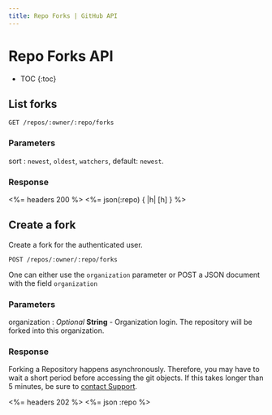 ```yaml
---
title: Repo Forks | GitHub API
---
```


# Repo Forks API

* TOC
{:toc}

## List forks

    GET /repos/:owner/:repo/forks

### Parameters

sort
: `newest`, `oldest`, `watchers`, default: `newest`.

### Response

<%= headers 200 %>
<%= json(:repo) { |h| [h] } %>

## Create a fork

Create a fork for the authenticated user.

    POST /repos/:owner/:repo/forks

One can either use the `organization` parameter or POST a JSON document with
the field `organization`

### Parameters

organization
: _Optional_ **String** - Organization login. The repository will be
forked into this organization.

### Response

Forking a Repository happens asynchronously.  Therefore, you may have to wait
a short period before accessing the git objects.  If this takes longer than
5 minutes, be sure to [contact Support](https://github.com/contact?form[subject]=APIv3).

<%= headers 202 %>
<%= json :repo %>
